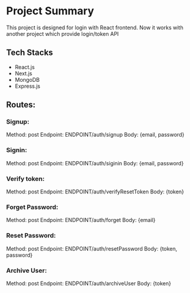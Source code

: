 # Project Summary
This project is designed for login with React frontend. Now it works with another project which provide login/token API

## Tech Stacks

- React.js
- Next.js
- MongoDB
- Express.js

## Routes:

### Signup:
Method: post
Endpoint: ENDPOINT/auth/signup
Body: {email, password}

### Signin:
Method: post
Endpoint: ENDPOINT/auth/siginin
Body: {email, password}

### Verify token:
Method: post
Endpoint: ENDPOINT/auth/verifyResetToken
Body: {token}

### Forget Password:
Method: post
Endpoint: ENDPOINT/auth/forget
Body: {email}

### Reset Password:
Method: post
Endpoint: ENDPOINT/auth/resetPassword
Body: {token, password}

### Archive User:
Method: post
Endpoint: ENDPOINT/auth/archiveUser
Body: {token}